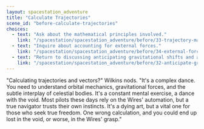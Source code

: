 ```yaml
---
layout: spacestation_adventure
title: "Calculate Trajectories"
scene_id: "before-calculate-trajectories"
choices:
  - text: "Ask about the mathematical principles involved."
    link: "/spacestation/spacestation_adventure/before/33-trajectory-math/"
  - text: "Inquire about accounting for external forces."
    link: "/spacestation/spacestation_adventure/before/34-external-forces-accounting/"
  - text: "Return to discussing anticipating gravitational shifts and anomalies."
    link: "/spacestation/spacestation_adventure/before/32-anticipate-gravitational-shifts/"
---
```


"Calculating trajectories and vectors?" Wilkins nods. "It's a complex dance. You need to understand orbital mechanics, gravitational forces, and the subtle interplay of celestial bodies. It's a constant mental exercise, a dance with the void. Most pilots these days rely on the Wires' automation, but a true navigator trusts their own instincts. It's a dying art, but a vital one for those who seek true freedom. One wrong calculation, and you could end up lost in the void, or worse, in the Wires' grasp."
